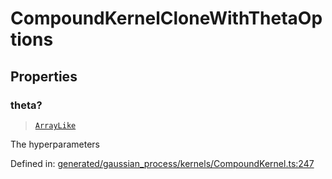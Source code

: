 # CompoundKernelCloneWithThetaOptions

## Properties

### theta?

> [`ArrayLike`](../types/ArrayLike.md)

The hyperparameters

Defined in:  [generated/gaussian\_process/kernels/CompoundKernel.ts:247](https://github.com/transitive-bullshit/scikit-learn-ts/blob/122b3c0/packages/sklearn/src/generated/gaussian_process/kernels/CompoundKernel.ts#L247)
